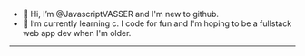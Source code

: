 - 👋 Hi, I’m @JavascriptVASSER and I'm new to github.
- 🌱 I’m currently learning c. I code for fun and I'm hoping to be a fullstack web app dev when I'm older.
___________________

<!---
JavascriptVASSER/JavascriptVASSER is a ✨ special ✨ repository because its `README.md` (this file) appears on your GitHub profile.
You can click the Preview link to take a look at your changes.
--->
